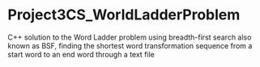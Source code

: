 # Project3CS_WorldLadderProblem
C++ solution to the Word Ladder problem using breadth-first search also known as  BSF, finding the shortest word transformation sequence from a start word to an end word through a text file
